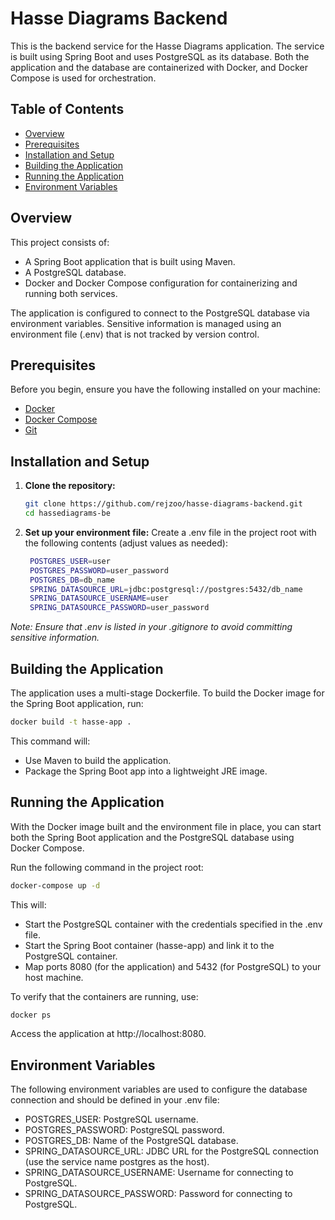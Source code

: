 # Hasse Diagrams Backend

This is the backend service for the Hasse Diagrams application. The service is built using Spring Boot and uses PostgreSQL as its database. Both the application and the database are containerized with Docker, and Docker Compose is used for orchestration.

## Table of Contents

- [Overview](#overview)
- [Prerequisites](#prerequisites)
- [Installation and Setup](#installation-and-setup)
- [Building the Application](#building-the-application)
- [Running the Application](#running-the-application)
- [Environment Variables](#environment-variables)

## Overview

This project consists of:
- A Spring Boot application that is built using Maven.
- A PostgreSQL database.
- Docker and Docker Compose configuration for containerizing and running both services.

The application is configured to connect to the PostgreSQL database via environment variables. Sensitive information is managed using an environment file (.env) that is not tracked by version control.

## Prerequisites

Before you begin, ensure you have the following installed on your machine:
- [Docker](https://www.docker.com/get-started)
- [Docker Compose](https://docs.docker.com/compose/install/)
- [Git](https://git-scm.com/)

## Installation and Setup

1. **Clone the repository:**
   ```bash
   git clone https://github.com/rejzoo/hasse-diagrams-backend.git
   cd hassediagrams-be

2. **Set up your environment file:**
Create a .env file in the project root with the following contents (adjust values as needed):
   ```bash
    POSTGRES_USER=user
    POSTGRES_PASSWORD=user_password
    POSTGRES_DB=db_name
    SPRING_DATASOURCE_URL=jdbc:postgresql://postgres:5432/db_name
    SPRING_DATASOURCE_USERNAME=user
    SPRING_DATASOURCE_PASSWORD=user_password
*Note: Ensure that .env is listed in your .gitignore to avoid committing sensitive information.*

## Building the Application
The application uses a multi-stage Dockerfile. To build the Docker image for the Spring Boot application, run:
    
```bash
docker build -t hasse-app .
```

This command will:

- Use Maven to build the application.
- Package the Spring Boot app into a lightweight JRE image.

## Running the Application

With the Docker image built and the environment file in place, you can start both the Spring Boot application and the PostgreSQL database using Docker Compose.

Run the following command in the project root:

```bash
docker-compose up -d
```

This will:

- Start the PostgreSQL container with the credentials specified in the .env file.
- Start the Spring Boot container (hasse-app) and link it to the PostgreSQL container.
- Map ports 8080 (for the application) and 5432 (for PostgreSQL) to your host machine.

To verify that the containers are running, use:
```bash
docker ps
```

Access the application at http://localhost:8080.

## Environment Variables
The following environment variables are used to configure the database connection and should be defined in your .env file:

- POSTGRES_USER: PostgreSQL username.
- POSTGRES_PASSWORD: PostgreSQL password.
- POSTGRES_DB: Name of the PostgreSQL database.
- SPRING_DATASOURCE_URL: JDBC URL for the PostgreSQL connection (use the service name postgres as the host).
- SPRING_DATASOURCE_USERNAME: Username for connecting to PostgreSQL.
- SPRING_DATASOURCE_PASSWORD: Password for connecting to PostgreSQL.